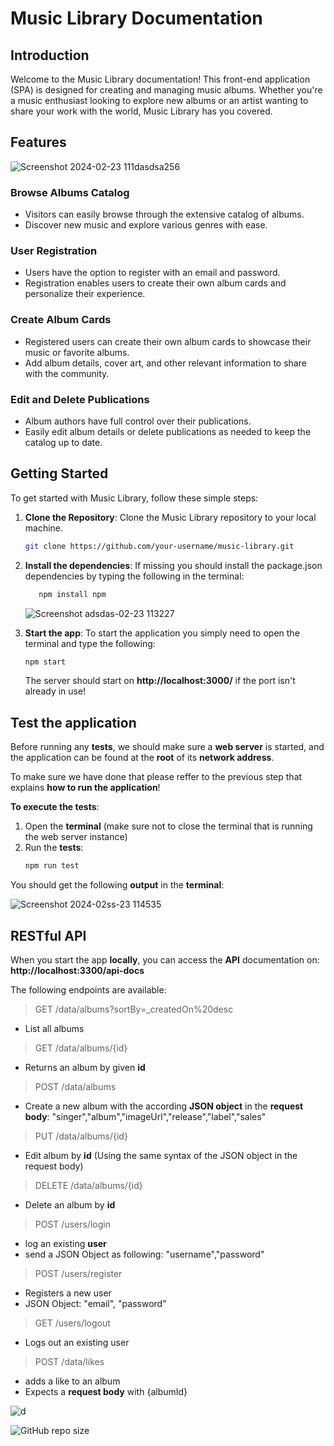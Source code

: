 # Music Library Documentation

## Introduction

Welcome to the Music Library documentation! This front-end application (SPA) is designed for creating and managing music albums. Whether you're a music enthusiast looking to explore new albums or an artist wanting to share your work with the world, Music Library has you covered.

## Features
![Screenshot 2024-02-23 111dasdsa256](https://github.com/BoyanAleksandrov/music-library-documentation/assets/80381466/2dcadfb9-1f23-4a18-8310-d80a21db8a75)


### Browse Albums Catalog
- Visitors can easily browse through the extensive catalog of albums.
- Discover new music and explore various genres with ease.

### User Registration
- Users have the option to register with an email and password.
- Registration enables users to create their own album cards and personalize their experience.

### Create Album Cards
- Registered users can create their own album cards to showcase their music or favorite albums.
- Add album details, cover art, and other relevant information to share with the community.

### Edit and Delete Publications
- Album authors have full control over their publications.
- Easily edit album details or delete publications as needed to keep the catalog up to date.

## Getting Started

To get started with Music Library, follow these simple steps:



1. **Clone the Repository**: Clone the Music Library repository to your local machine.
   ```sh
   git clone https://github.com/your-username/music-library.git
2. **Install the dependencies**: If missing you should install the package.json dependencies by     typing the following in the terminal:
   ```sh
      npm install npm
   ```
   ![Screenshot adsdas-02-23 113227](https://github.com/BoyanAleksandrov/music-library-documentation/assets/80381466/fb1fb845-6566-43fb-a467-35a8e56ab265)

3. **Start the app**: To start the application you simply need to open the terminal and type       the following:
   ```sh
   npm start
   ```
   The server should start on **http://localhost:3000/** if the port isn't already in use!

## Test the application

Before running any **tests**, we should make sure a **web server** is started, and the application can be found at the **root** of its **network address**.

To make sure we have done that please reffer to the previous step that explains **how to run the application**!

**To execute the tests**:
1. Open the **terminal** (make sure not to close the terminal that is running the web server instance)
2. Run the **tests**:
   ```sh
   npm run test
You should get the following **output** in the **terminal**:

![Screenshot 2024-02ss-23 114535](https://github.com/BoyanAleksandrov/music-library-documentation/assets/80381466/79ff74a4-d332-45ff-b777-aa61d5a473f6)


## RESTful API

When you start the app **locally**, you can access the **API** documentation on: **http://localhost:3300/api-docs**

The following endpoints are available:

> GET /data/albums?sortBy=_createdOn%20desc
- List all albums
> GET /data/albums/{id}
- Returns an album by given **id**
> POST /data/albums
- Create a new album with the according **JSON object** in the **request body**:
  "singer","album","imageUrl","release","label","sales"
> PUT /data/albums/{id}
- Edit album by **id** (Using the same syntax of the JSON object in the request body)
> DELETE /data/albums/{id}
- Delete an album by **id**
> POST /users/login
- log an existing **user**
- send a JSON Object as following: "username","password"
> POST /users/register
- Registers a new user
- JSON Object: "email", "password"
> GET /users/logout
- Logs out an existing user
> POST /data/likes
- adds a like to an album
- Expects a **request body** with {albumId}

![d](https://github.com/BoyanAleksandrov/music-library-documentation/assets/80381466/c62f9d38-396f-45c1-9415-b50f24364c09)


![GitHub repo size](https://img.shields.io/github/repo-size/BoyanAleksandrov/music-library-documentation)
